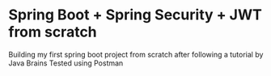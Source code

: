 # Spring Boot + Spring Security + JWT from scratch

Building my first spring boot project from scratch after following a tutorial by Java Brains
Tested using Postman
